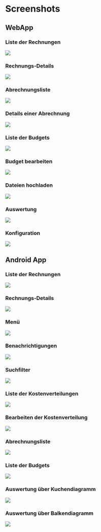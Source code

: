 # Screenshots

## WebApp

### Liste der Rechnungen
![](https://raw.githubusercontent.com/nextbill-project/nextbill-project.github.io/master/screenshots/webapp/invoices_list.png)

### Rechnungs-Details
![](https://raw.githubusercontent.com/nextbill-project/nextbill-project.github.io/master/screenshots/webapp/details.png)

### Abrechnungsliste
![](https://raw.githubusercontent.com/nextbill-project/nextbill-project.github.io/master/screenshots/webapp/cost_distributions2.png)

### Details einer Abrechnung
![](https://raw.githubusercontent.com/nextbill-project/nextbill-project.github.io/master/screenshots/webapp/cost_distribution_details.png)

### Liste der Budgets
![](https://raw.githubusercontent.com/nextbill-project/nextbill-project.github.io/master/screenshots/webapp/budget_list.png)

### Budget bearbeiten
![](https://raw.githubusercontent.com/nextbill-project/nextbill-project.github.io/master/screenshots/webapp/budget_details.png)

### Dateien hochladen
![](https://raw.githubusercontent.com/nextbill-project/nextbill-project.github.io/master/screenshots/webapp/file_upload.png)

### Auswertung
![](https://raw.githubusercontent.com/nextbill-project/nextbill-project.github.io/master/screenshots/webapp/analysis.png)

### Konfiguration
![](https://raw.githubusercontent.com/nextbill-project/nextbill-project.github.io/master/screenshots/webapp/settings.png)

## Android App

### Liste der Rechnungen
![](https://raw.githubusercontent.com/nextbill-project/nextbill-project.github.io/master/screenshots/android/invoices_list.png)

### Rechnungs-Details
![](https://raw.githubusercontent.com/nextbill-project/nextbill-project.github.io/master/screenshots/android/details.png)

### Menü
![](https://raw.githubusercontent.com/nextbill-project/nextbill-project.github.io/master/screenshots/android/menu.png)

### Benachrichtigungen
![](https://raw.githubusercontent.com/nextbill-project/nextbill-project.github.io/master/screenshots/android/messages.png)

### Suchfilter
![](https://raw.githubusercontent.com/nextbill-project/nextbill-project.github.io/master/screenshots/android/search_filter.png)

### Liste der Kostenverteilungen
![](https://raw.githubusercontent.com/nextbill-project/nextbill-project.github.io/master/screenshots/android/cost_distribution_items_list.png)

### Bearbeiten der Kostenverteilung
![](https://raw.githubusercontent.com/nextbill-project/nextbill-project.github.io/master/screenshots/android/cost_distribution_item_edit.png)

### Abrechnungsliste
![](https://raw.githubusercontent.com/nextbill-project/nextbill-project.github.io/master/screenshots/android/cost_distributions.png)

### Liste der Budgets
![](https://raw.githubusercontent.com/nextbill-project/nextbill-project.github.io/master/screenshots/android/budgets_list.png)

### Auswertung über Kuchendiagramm
![](https://raw.githubusercontent.com/nextbill-project/nextbill-project.github.io/master/screenshots/android/analysis.png)

### Auswertung über Balkendiagramm
![](https://raw.githubusercontent.com/nextbill-project/nextbill-project.github.io/master/screenshots/android/analysis_lines.png)